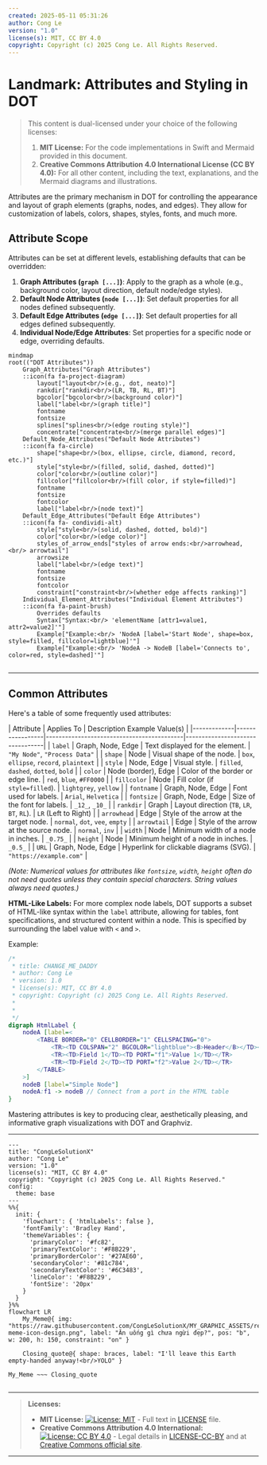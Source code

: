 ```yaml
---
created: 2025-05-11 05:31:26
author: Cong Le
version: "1.0"
license(s): MIT, CC BY 4.0
copyright: Copyright (c) 2025 Cong Le. All Rights Reserved.
---
```




# Landmark: Attributes and Styling in DOT
> This content is dual-licensed under your choice of the following licenses:
> 1.  **MIT License:** For the code implementations in Swift and Mermaid provided in this document.
> 2.  **Creative Commons Attribution 4.0 International License (CC BY 4.0):** For all other content, including the text, explanations, and the Mermaid diagrams and illustrations.



Attributes are the primary mechanism in DOT for controlling the appearance and layout of graph elements (graphs, nodes, and edges). They allow for customization of labels, colors, shapes, styles, fonts, and much more.

## Attribute Scope

Attributes can be set at different levels, establishing defaults that can be overridden:

1.  **Graph Attributes (`graph [...]`)**: Apply to the graph as a whole (e.g., background color, layout direction, default node/edge styles).
2.  **Default Node Attributes (`node [...]`)**: Set default properties for all nodes defined subsequently.
3.  **Default Edge Attributes (`edge [...]`)**: Set default properties for all edges defined subsequently.
4.  **Individual Node/Edge Attributes**: Set properties for a specific node or edge, overriding defaults.

```mermaid
mindmap
root(("DOT Attributes"))
    Graph_Attributes("Graph Attributes")
    ::icon(fa fa-project-diagram)
        layout["layout<br/>(e.g., dot, neato)"]
        rankdir["rankdir<br/>(LR, TB, RL, BT)"]
        bgcolor["bgcolor<br/>(background color)"]
        label["label<br/>(graph title)"]
        fontname
        fontsize
        splines["splines<br/>(edge routing style)"]
        concentrate["concentrate<br/>(merge parallel edges)"]
    Default_Node_Attributes("Default Node Attributes")
    ::icon(fa fa-circle)
        shape["shape<br/>(box, ellipse, circle, diamond, record, etc.)"]
        style["style<br/>(filled, solid, dashed, dotted)"]
        color["color<br/>(outline color)"]
        fillcolor["fillcolor<br/>(fill color, if style=filled)"]
        fontname
        fontsize
        fontcolor
        label["label<br/>(node text)"]
    Default_Edge_Attributes("Default Edge Attributes")
    ::icon(fa fa- condividi-alt)
        style["style<br/>(solid, dashed, dotted, bold)"]
        color["color<br/>(edge color)"]
        styles_of_arrow_ends["styles of arrow ends:<br/>arrowhead,<br/> arrowtail"]
        arrowsize
        label["label<br/>(edge text)"]
        fontname
        fontsize
        fontcolor
        constraint["constraint<br/>(whether edge affects ranking)"]
    Individual_Element_Attributes("Individual Element Attributes")
    ::icon(fa fa-paint-brush)
        Overrides defaults
        Syntax["Syntax:<br/> 'elementName [attr1=value1, attr2=value2]'"]
        Example["Example:<br/> 'NodeA [label='Start Node', shape=box, style=filled, fillcolor=lightblue]'"]
        Example["Example:<br/> 'NodeA -> NodeB [label='Connects to', color=red, style=dashed]'"]
      
```

---


## Common Attributes

Here's a table of some frequently used attributes:

| Attribute   | Applies To      | Description                               Example Value(s)                 |
|-------------|-----------------|-------------------------------------------|---------------------------------|
| `label`     | Graph, Node, Edge | Text displayed for the element.             | `"My Node"`, `"Process Data"`   |
| `shape`     | Node            | Visual shape of the node.                 | `box`, `ellipse`, `record`, `plaintext` |
| `style`     | Node, Edge      | Visual style.                             | `filled`, `dashed`, `dotted`, `bold` |
| `color`     | Node (border), Edge | Color of the border or edge line.       | `red`, `blue`, `#FF0000`         |
| `fillcolor` | Node            | Fill color (if `style=filled`).         | `lightgrey`, `yellow`           |
| `fontname`  | Graph, Node, Edge | Font used for labels.                     | `Arial`, `Helvetica`            |
| `fontsize`  | Graph, Node, Edge | Size of the font for labels.              | `_12_`, `_10_`                     |
| `rankdir`   | Graph           | Layout direction (`TB`, `LR`, `BT`, `RL`). | `LR` (Left to Right)            |
| `arrowhead` | Edge            | Style of the arrow at the target node.    | `normal`, `dot`, `vee`, `empty` |
| `arrowtail` | Edge            | Style of the arrow at the source node.    | `normal`, `inv`                 |
| `width`     | Node            | Minimum width of a node in inches.        | `_0.75_`                          |
| `height`    | Node            | Minimum height of a node in inches.       | `_0.5_`                           |
| `URL`       | Graph, Node, Edge | Hyperlink for clickable diagrams (SVG).   | `"https://example.com"`         |


*(Note: Numerical values for attributes like `fontsize`, `width`, `height` often do not need quotes unless they contain special characters. String values always need quotes.)*

**HTML-Like Labels:** For more complex node labels, DOT supports a subset of HTML-like syntax within the `label` attribute, allowing for tables, font specifications, and structured content within a node. This is specified by surrounding the label value with `<` and `>`.

Example:
```dot
/*
 * title: CHANGE_ME_DADDY
 * author: Cong Le
 * version: 1.0
 * license(s): MIT, CC BY 4.0
 * copyright: Copyright (c) 2025 Cong Le. All Rights Reserved.
 * 
 * 
 */
digraph HtmlLabel {
    nodeA [label=<
        <TABLE BORDER="0" CELLBORDER="1" CELLSPACING="0">
            <TR><TD COLSPAN="2" BGCOLOR="lightblue"><B>Header</B></TD></TR>
            <TR><TD>Field 1</TD><TD PORT="f1">Value 1</TD></TR>
            <TR><TD>Field 2</TD><TD PORT="f2">Value 2</TD></TR>
        </TABLE>
    >]
    nodeB [label="Simple Node"]
    nodeA:f1 -> nodeB // Connect from a port in the HTML table
}
```

Mastering attributes is key to producing clear, aesthetically pleasing, and informative graph visualizations with DOT and Graphviz.





---

<!-- 
```mermaid
%% Current Mermaid version
info
```
-->


```mermaid
---
title: "CongLeSolutionX"
author: "Cong Le"
version: "1.0"
license(s): "MIT, CC BY 4.0"
copyright: "Copyright (c) 2025 Cong Le. All Rights Reserved."
config:
  theme: base
---
%%{
  init: {
    'flowchart': { 'htmlLabels': false },
    'fontFamily': 'Bradley Hand',
    'themeVariables': {
      'primaryColor': '#fc82',
      'primaryTextColor': '#F8B229',
      'primaryBorderColor': '#27AE60',
      'secondaryColor': '#81c784',
      'secondaryTextColor': '#6C3483',
      'lineColor': '#F8B229',
      'fontSize': '20px'
    }
  }
}%%
flowchart LR
    My_Meme@{ img: "https://raw.githubusercontent.com/CongLeSolutionX/MY_GRAPHIC_ASSETS/refs/heads/Designing_graphic_syntax/MY_MEME/My-meme-icon-design.png", label: "Ăn uống gì chưa ngừi đẹp?", pos: "b", w: 200, h: 150, constraint: "on" }

    Closing_quote@{ shape: braces, label: "I'll leave this Earth empty-handed anyway!<br/>YOLO" }

My_Meme ~~~ Closing_quote


```


---
>**Licenses:**
>
>- **MIT License:**  [![License: MIT](https://img.shields.io/badge/License-MIT-yellow.svg)](LICENSE) - Full text in [LICENSE](LICENSE) file.
>- **Creative Commons Attribution 4.0 International:** [![License: CC BY 4.0](https://licensebuttons.net/l/by/4.0/88x31.png)](LICENSE-CC-BY) - Legal details in [LICENSE-CC-BY](LICENSE-CC-BY) and at [Creative Commons official site](http://creativecommons.org/licenses/by/4.0/).
>
---
